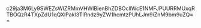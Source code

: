 c29ja3M6Ly9SWEZsWlZRMmVHWlBienBhZDBOcllWcE1NMFJPUURRMUxqRTBOQzR4TXpZdU1qQXlPakl3TlRndz9yZW1hcmtzPUhLJm9iZnM9bm9uZQ==
